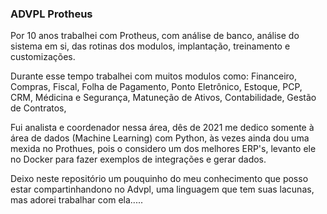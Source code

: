 ### ADVPL Protheus
Por 10 anos trabalhei com Protheus, com análise de banco, análise do sistema em si, das rotinas dos modulos, implantação, treinamento e customizações.

Durante esse tempo trabalhei com muitos modulos como: Financeiro, Compras, Fiscal, Folha de Pagamento, Ponto Eletrônico, Estoque, PCP, CRM, Médicina e Segurança, Matuneção de Ativos, Contabilidade, Gestão de Contratos,

Fui analista e coordenador nessa área, dês de 2021 me dedico somente à área de dados (Machine Learning) com Python, às vezes ainda dou uma mexida no Prothues, pois o considero um dos melhores ERP's, levanto ele no Docker para fazer exemplos de integrações e gerar dados.

Deixo neste repositório um pouquinho do meu conhecimento que posso estar compartinhandono no Advpl, uma linguagem que tem suas lacunas, mas adorei trabalhar com ela.....
